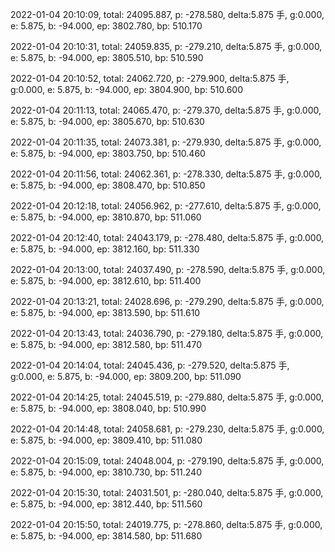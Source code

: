 2022-01-04 20:10:09, total: 24095.887, p: -278.580, delta:5.875 手, g:0.000, e: 5.875, b: -94.000, ep: 3802.780, bp: 510.170

2022-01-04 20:10:31, total: 24059.835, p: -279.210, delta:5.875 手, g:0.000, e: 5.875, b: -94.000, ep: 3805.510, bp: 510.590

2022-01-04 20:10:52, total: 24062.720, p: -279.900, delta:5.875 手, g:0.000, e: 5.875, b: -94.000, ep: 3804.900, bp: 510.600

2022-01-04 20:11:13, total: 24065.470, p: -279.370, delta:5.875 手, g:0.000, e: 5.875, b: -94.000, ep: 3805.670, bp: 510.630

2022-01-04 20:11:35, total: 24073.381, p: -279.930, delta:5.875 手, g:0.000, e: 5.875, b: -94.000, ep: 3803.750, bp: 510.460

2022-01-04 20:11:56, total: 24062.361, p: -278.330, delta:5.875 手, g:0.000, e: 5.875, b: -94.000, ep: 3808.470, bp: 510.850

2022-01-04 20:12:18, total: 24056.962, p: -277.610, delta:5.875 手, g:0.000, e: 5.875, b: -94.000, ep: 3810.870, bp: 511.060

2022-01-04 20:12:40, total: 24043.179, p: -278.480, delta:5.875 手, g:0.000, e: 5.875, b: -94.000, ep: 3812.160, bp: 511.330

2022-01-04 20:13:00, total: 24037.490, p: -278.590, delta:5.875 手, g:0.000, e: 5.875, b: -94.000, ep: 3812.610, bp: 511.400

2022-01-04 20:13:21, total: 24028.696, p: -279.290, delta:5.875 手, g:0.000, e: 5.875, b: -94.000, ep: 3813.590, bp: 511.610

2022-01-04 20:13:43, total: 24036.790, p: -279.180, delta:5.875 手, g:0.000, e: 5.875, b: -94.000, ep: 3812.580, bp: 511.470

2022-01-04 20:14:04, total: 24045.436, p: -279.520, delta:5.875 手, g:0.000, e: 5.875, b: -94.000, ep: 3809.200, bp: 511.090

2022-01-04 20:14:25, total: 24045.519, p: -279.880, delta:5.875 手, g:0.000, e: 5.875, b: -94.000, ep: 3808.040, bp: 510.990

2022-01-04 20:14:48, total: 24058.681, p: -279.230, delta:5.875 手, g:0.000, e: 5.875, b: -94.000, ep: 3809.410, bp: 511.080

2022-01-04 20:15:09, total: 24048.004, p: -279.190, delta:5.875 手, g:0.000, e: 5.875, b: -94.000, ep: 3810.730, bp: 511.240

2022-01-04 20:15:30, total: 24031.501, p: -280.040, delta:5.875 手, g:0.000, e: 5.875, b: -94.000, ep: 3812.440, bp: 511.560

2022-01-04 20:15:50, total: 24019.775, p: -278.860, delta:5.875 手, g:0.000, e: 5.875, b: -94.000, ep: 3814.580, bp: 511.680